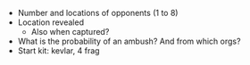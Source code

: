 - Number and locations of opponents (1 to 8)
- Location revealed
  - Also when captured?
- What is the probability of an ambush? And from which orgs?
- Start kit: kevlar, 4 frag
